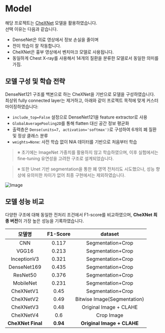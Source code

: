 # Model
해당 프로젝트는 
[CheXNet](https://stanfordmlgroup.github.io/projects/chexnet/) 모델을 활용하였습니다.  
선택 이유는 다음과 같습니다.

- DenseNet은 의료 영상에서 정보 손실을 줄이며
- 전이 학습이 잘 작동합니다.
- CheXNet은 흉부 영상에서 벤치마크 모델로 사용됩니다.
- 동일하게 Chest X-ray를 사용해서 14개의 질환을 분류한 모델로서 동일한 의미를 가짐.

## 모델 구성 및 학습 전략

DenseNet121 구조를 백본으로 하는 CheXNet을 기반으로 모델을 구성하였습니다.  
최상위 fully connected layer는 제거하고, 아래와 같이 프로젝트 목적에 맞게 커스터마이징하였습니다:

- `include_top=False` 설정으로 DenseNet121을 feature extractor로 사용
- `GlobalAveragePooling2D`를 통해 flatten 대신 공간 정보 평균화
- 출력층은 `Dense(units=7, activation='softmax')`로 구성하여 6개의 폐 질환 및 정상 클래스 분류
- `weights=None`: 사전 학습 없이 NIA 데이터를 기반으로 처음부터 학습

> ※ 초기에는 ImageNet 가중치를 활용하지 않고 학습하였으며, 이후 실험에서는 fine-tuning 유연성을 고려한 구조로 설계되었습니다.  

> ※ 또한 Unet 기반 segmentation을 통한 폐 영역 전처리도 시도했으나, 성능 향상에 유의미한 차이가 없어 최종 구현에서는 제외하였습니다.

![Image](https://github.com/user-attachments/assets/6e9cc9ab-8d2c-4196-8e5c-6ecb10ca1af4)

## 모델 성능 비교

다양한 구조에 대해 동일한 전처리 조건에서 F1-score를 비교하였으며, **CheXNet 최종 버전**이 가장 높은 성능을 기록하였습니다.

| 모델명 |F1-Score|dataset|
|:---:|:---:|:---:|
|CNN|0.117|Segmentation+Crop|
|VGG16|0.213|Segmentation+Crop|
|InceptionV3|0.321|Segmentation+Crop|
|DenseNet169|0.435|Segmentation+Crop|
|ResNet50|0.376|Segmentation+Crop|
|MobileNet|0.231|Segmentation+Crop|
|CheXNetV1|0.45|Segmentation+Crop|
|CheXNetV2|0.49|Bitwise Image(Segmentation)|
|CheXNetV3|0.48|Original Image + CLAHE|
|CheXNetV4|0.6|Crop Image|
|**CheXNet Final**|**0.94**|**Original Image + CLAHE**|


